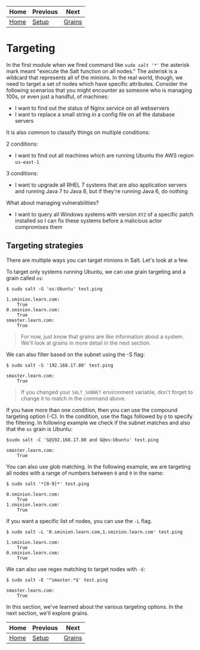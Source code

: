 | Home           | Previous          | Next                |
|----------------|-------------------|---------------------|
| [Home](../../) | [Setup](../setup) | [Grains](../grains) |

# Targeting

In the first module when we fired command like `sudo salt '*'` the asterisk mark
meant "execute the Salt function on all nodes."  The asterisk is a wildcard that
represents all of the minions.  In the real world, though, we need to target a
set of nodes which have specific attributes.  Consider the following scenarios
that you might encounter as someone who is managing 100s, or even just a handful,
of machines:

* I want to find out the status of Nginx service on all webservers
* I want to replace a small string in a config file on all the database servers

It is also common to classify things on multiple conditions:

2 conditions: 

* I want to find out all machines which are running Ubuntu the AWS region
  `us-east-1`

3 conditions:

* I want to upgrade all RHEL 7 systems that are also application servers and
  running Java 7 to Java 8, but if they're running Java 6, do nothing

What about managing vulnerabilities?

* I want to query all Windows systems with version `XYZ` of a specific patch
  installed so I can fix these systems before a malicious actor compromises them

## Targeting strategies

There are multiple ways you can target minions in Salt. Let's look at a few.

To target only systems running Ubuntu, we can use grain targeting and a grain
called `os`:

```
$ sudo salt -G 'os:Ubuntu' test.ping

1.sminion.learn.com:
    True
0.sminion.learn.com:
    True
smaster.learn.com:
    True
```

> For now, just know that grains are like information about a system.  We'll
> look at grains in more detail in the next section.

We can also filter based on the subnet using the -S flag:

```
$ sudo salt -S '192.168.17.80' test.ping

smaster.learn.com:
    True
```

> If you changed your `SALT_SUBNET` environment variable, don't forget to change
> it to match in the command above.

If you have more than one condition, then you can use the compound targeting
option (-C).  In the condition, use the flags followed by `@` to specify the
filtering. In following example we check if the subnet matches and also that the
`os` grain is Ubuntu:

```
$sudo salt -C 'S@192.168.17.80 and G@os:Ubuntu' test.ping

smaster.learn.com:
    True
```

You can also use glob matching.  In the following example, we are targeting all
nodes with a range of numbers between `0` and `9` in the name:

```
$ sudo salt '*[0-9]*' test.ping

0.sminion.learn.com:
    True
1.sminion.learn.com:
    True
```

If you want a specific list of nodes, you can use the `-L` flag.

```
$ sudo salt -L '0.sminion.learn.com,1.sminion.learn.com' test.ping

1.sminion.learn.com:
    True
0.sminion.learn.com:
    True
```

We can also use regex matching to target nodes with `-E`:

```
$ sudo salt -E '^smaster.*$' test.ping

smaster.learn.com:
    True
```

In this section, we've learned about the various targeting options.  In the next
section, we'll explore grains.

| Home           | Previous          | Next                |
|----------------|-------------------|---------------------|
| [Home](../../) | [Setup](../setup) | [Grains](../grains) |
